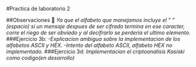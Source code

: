 #Practica de laboratorio 2

##Observaciones 🚀
_Ya que el alfabeto que manejamos incluye el " "(espacio) si un mensaje despues de ser cifrado termina en ese caracter, corre el riego de ser obviado y al decifrarlo se perderia el ultimo elemento._
###Ejercicio 3b:
_-Explicacion ambigua sobre la implementacion de los alfabetos ASCII y HEX._
_-Intento del alfabeto ASCII, alfabeto HEX no implementado._
###Ejercicio 3d:
_Implementacion el criptoanalisis Kasiski como codigo(en desarrollo)_
